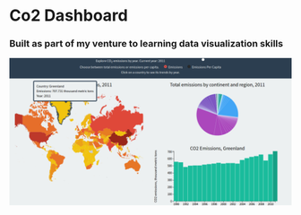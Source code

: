 # Co2 Dashboard
### Built as part of my venture to learning data visualization skills

![alt text](https://github.com/Droid021/co2-dashboard/blob/master/Screenshot%20from%202019-06-21%2000-09-25.png)
